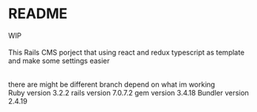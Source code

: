 # README

WIP <br /> <br /> 
This Rails CMS porject that using react and redux typescript as template and make some settings easier
<br /> <br />

there are might be different branch depend on what im working <br /> 
Ruby version 3.2.2
rails version 7.0.7.2
gem version 3.4.18
Bundler version 2.4.19
